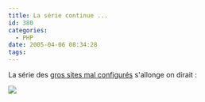 ```yaml
---
title: La série continue ...
id: 380
categories:
  - PHP
date: 2005-04-06 08:34:28
tags:
---
```


La série des [gros sites mal configurés](/blog/2005/03/16/357-plus-frequente-ne-veux-pas-dire-meilleur) s'allonge on dirait&nbsp;:

![](/images/erreur_clubic.jpg)